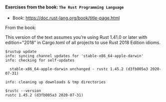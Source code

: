 
#### Exercises from the book: `The Rust Programming Language`

* Book: https://doc.rust-lang.org/book/title-page.html

From the book:

This version of the text assumes you’re using Rust 1.41.0 or later with edition="2018" in Cargo.toml of all projects to use Rust 2018 Edition idioms. 


```
$rustup update
info: syncing channel updates for 'stable-x86_64-apple-darwin'
info: checking for self-updates

  stable-x86_64-apple-darwin unchanged - rustc 1.45.2 (d3fb005a3 2020-07-31)

info: cleaning up downloads & tmp directories

$rustc --version
rustc 1.45.2 (d3fb005a3 2020-07-31)
```
